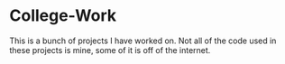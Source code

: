 # College-Work
This is a bunch of projects I have worked on. Not all of the code used in these projects is mine, some of it is off of the internet.